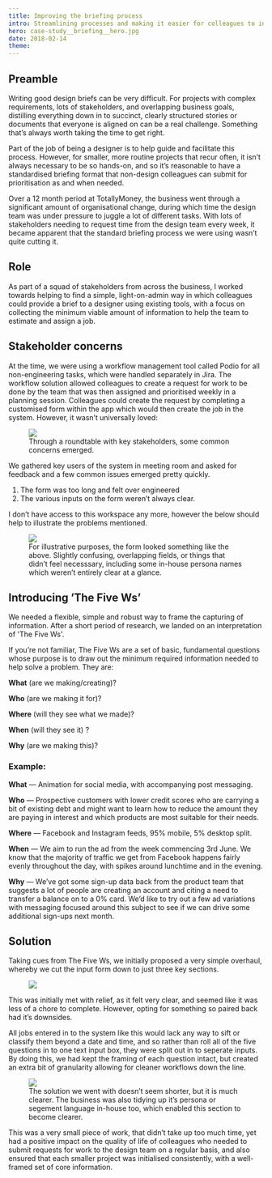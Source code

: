 ```yaml
---
title: Improving the briefing process
intro: Streamlining processes and making it easier for colleagues to initialise design briefs.
hero: case-study__briefing__hero.jpg
date: 2018-02-14
theme: 
---
```



## Preamble

Writing good design briefs can be very difficult. For projects with complex requirements, lots of stakeholders, and overlapping business goals, distilling everything down in to succinct, clearly structured stories or documents that everyone is aligned on can be a real challenge. Something that&rsquo;s always worth taking the time to get right. 

Part of the job of being a designer is to help guide and facilitate this process. However, for smaller, more routine projects that recur often, it isn&rsquo;t always necessary to be so hands-on, and so it&rsquo;s reasonable to have a standardised briefing format that non-design colleagues can submit for prioritisation as and when needed. 

Over a 12 month period at TotallyMoney, the business went through a significant amount of organisational change, during which time the design team was under pressure to juggle a lot of different tasks. With lots of stakeholders needing to request time from the design team every week, it became apparent that the standard briefing process we were using wasn&rsquo;t quite cutting it. 

## Role

As part of a squad of stakeholders from across the business, I worked towards helping to find a simple, light-on-admin way in which colleagues could provide a brief to a designer using existing tools, with a focus on collecting the minimum viable amount of information to help the team to estimate and assign a job. 

## Stakeholder concerns

At the time, we were using a workflow management tool called Podio for all non-engineering tasks, which were handled separately in Jira. The workflow solution allowed colleagues to create a request for work to be done by the team that was then assigned and prioritised weekly in a planning session. Colleagues could create the request by completing a customised form within the app which would then create the job in the system. However, it wasn&rsquo;t universally loved:

<figure>
	<img src="/_assets/img/case-study__briefing__issues.jpg" />
	<figcaption>Through a roundtable with key stakeholders, some common concerns emerged.</figcaption>
</figure>

We gathered key users of the system in meeting room and asked for feedback and a few common issues emerged pretty quickly.

1. The form was too long and felt over engineered
2. The various inputs on the form weren&rsquo;t always clear.

I don&rsquo;t have access to this workspace any more, however the below should help to illustrate the problems mentioned.

<figure>
	<img src="/_assets/img/case-study__briefing__form-start.jpg" />
	<figcaption>For illustrative purposes, the form looked something like the above. Slightly confusing, overlapping fields, or things that didn&rsquo;t feel necesssary, including some in-house persona names which weren&rsquo;t entirely clear at a glance. </figcaption>
</figure>


## Introducing &rsquo;The Five Ws&rsquo;

We needed a flexible, simple and robust way to frame the capturing of information. After a short period of research, we landed on an interpretation of 'The Five Ws'. 

If you&rsquo;re not familiar, The Five Ws are a set of basic, fundamental questions whose purpose is to draw out the minimum required information needed to help solve a problem. They are:

__What__ (are we making/creating)?

__Who__ (are we making it for)?

__Where__ (will they see what we made)?

__When__ (will they see it) ?

__Why__ (are we making this)?

### Example:

__What__ — Animation for social media, with accompanying post messaging.

__Who__ — Prospective customers with lower credit scores who are carrying a bit of existing debt and might want to learn how to reduce the amount they are paying in interest and which products are most suitable for their needs.

__Where__ — Facebook and Instagram feeds, 95% mobile, 5% desktop split.

__When__ — We aim to run the ad from the week commencing 3rd June. We know that the majority of traffic we get from Facebook happens fairly evenly throughout the day, with spikes around lunchtime and in the evening.

__Why__ — We&rsquo;ve got some sign-up data back from the product team that suggests a lot of people are creating an account and citing a need to transfer a balance on to a 0% card. We&rsquo;d like to try out a few ad variations with messaging focused around this subject to see if we can drive some additional sign-ups next month.

## Solution

Taking cues from The Five Ws, we initially proposed a very simple overhaul, whereby we cut the input form down to just three key sections.

<figure>
	<img src="/_assets/img/case-study__briefing__form-initial.jpg" />
	<figcaption></figcaption>
</figure>

This was initially met with relief, as it felt very clear, and seemed like it was less of a chore to complete. However, opting for something so paired back had it&rsquo;s downsides. 

All jobs entered in to the system like this would lack any way to sift or classify them beyond a date and time, and so rather than roll all of the five questions in to one text input box, they were split out in to seperate inputs. By doing this, we had kept the framing of each question intact, but created an extra bit of granularity allowing for cleaner workflows down the line.

<figure>
	<img src="/_assets/img/case-study__briefing__form-final.jpg" />
	<figcaption>The solution we went with doesn&rsquo;t seem shorter, but it is much clearer. The business was also tidying up it&rsquo;s persona or segement language in-house too, which enabled this section to become clearer.</figcaption>
</figure>

This was a very small piece of work, that didn&rsquo;t take up too much time, yet had a positive impact on the quality of life of colleagues who needed to submit requests for work to the design team on a regular basis, and also ensured that each smaller project was initialised consistently, with a well-framed set of core information. 
